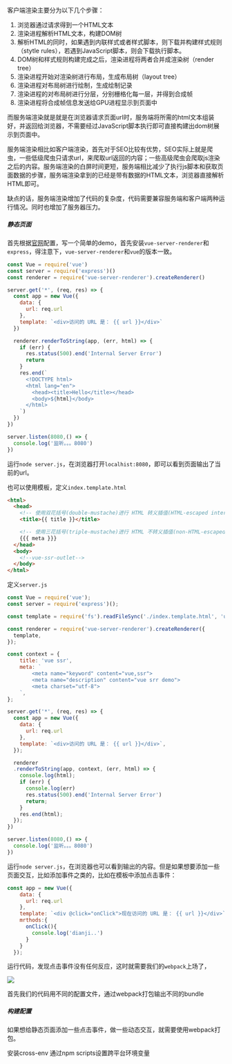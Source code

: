 客户端渲染主要分为以下几个步骤：

1. 浏览器通过请求得到一个HTML文本
2. 渲染进程解析HTML文本，构建DOM树
3. 解析HTML的同时，如果遇到内联样式或者样式脚本，则下载并构建样式规则（stytle rules），若遇到JavaScript脚本，则会下载执行脚本。
4. DOM树和样式规则构建完成之后，渲染进程将两者合并成渲染树（render tree）
5. 渲染进程开始对渲染树进行布局，生成布局树（layout tree）
6. 渲染进程对布局树进行绘制，生成绘制记录
7. 渲染进程的对布局树进行分层，分别栅格化每一层，并得到合成帧
8. 渲染进程将合成帧信息发送给GPU进程显示到页面中

而服务端渲染就是就是在浏览器请求页面url时，服务端将所需的html文本组装好，并返回给浏览器，不需要经过JavaScript脚本执行即可直接构建出dom树展示到页面中。

服务端渲染相比如客户端渲染，首先对于SEO比较有优势，SEO实际上就是爬虫，一些低级爬虫只请求url，来爬取url返回的内容；一些高级爬虫会爬取js渲染之后的内容。服务端渲染的白屏时间更短，服务端相比减少了执行js脚本和获取页面数据的步骤，服务端渲染拿到的已经是带有数据的HTML文本，浏览器直接解析HTML即可。

缺点的话，服务端渲染增加了代码的复杂度，代码需要兼容服务端和客户端两种运行情况。同时也增加了服务器压力。

##### 静态页面

首先根据[官网](https://ssr.vuejs.org/zh/guide/#%E5%AE%8C%E6%95%B4%E5%AE%9E%E4%BE%8B%E4%BB%A3%E7%A0%81)配置，写一个简单的demo，首先安装`vue-server-renderer`和`express`，得注意下，`vue-server-renderer`和`vue`的版本一致。

```javascript
const Vue = require('vue')
const server = require('express')()
const renderer = require('vue-server-renderer').createRenderer()

server.get('*', (req, res) => {
  const app = new Vue({
    data: {
      url: req.url
    },
    template: `<div>访问的 URL 是： {{ url }}</div>`
  })

  renderer.renderToString(app, (err, html) => {
    if (err) {
      res.status(500).end('Internal Server Error')
      return
    }
    res.end(`
      <!DOCTYPE html>
      <html lang="en">
        <head><title>Hello</title></head>
        <body>${html}</body>
      </html>
    `)
  })
})

server.listen(8080,() => {
  console.log('监听。。。8080')
})
```

运行`node server.js`，在浏览器打开`localhist:8080`，即可以看到页面输出了当前的url。

也可以使用模板，定义`index.template.html`

```html
<html>
  <head>
    <!-- 使用双花括号(double-mustache)进行 HTML 转义插值(HTML-escaped interpolation) -->
    <title>{{ title }}</title>

    <!-- 使用三花括号(triple-mustache)进行 HTML 不转义插值(non-HTML-escaped interpolation) -->
    {{{ meta }}}
  </head>
  <body>
    <!--vue-ssr-outlet-->
  </body>
</html>
```

定义`server.js`

```javascript
const Vue = require('vue');
const server = require('express')();

const template = require('fs').readFileSync('./index.template.html', 'utf-8');

const renderer = require('vue-server-renderer').createRenderer({
  template,
});

const context = {
    title: 'vue ssr',
    meta: `
        <meta name="keyword" content="vue,ssr">
        <meta name="description" content="vue srr demo">
        <meta charset="utf-8">
    `,
};

server.get('*', (req, res) => {
  const app = new Vue({
    data: {
      url: req.url
    },
    template: `<div>访问的 URL 是： {{ url }}</div>`,
  });

  renderer
  .renderToString(app, context, (err, html) => {
    console.log(html);
    if (err) {
      console.log(err)
      res.status(500).end('Internal Server Error')
      return;
    }
    res.end(html);
  });
})

server.listen(8080,() => {
  console.log('监听。。。8080')
})
```

运行`node server.js`，在浏览器也可以看到输出的内容。但是如果想要添加一些页面交互，比如添加事件之类的，比如在模板中添加点击事件：

```javascript
const app = new Vue({
    data: {
      url: req.url
    },
    template: `<div @click="onClick">现在访问的 URL 是： {{ url }}</div>`,
    mrthods:{
      onClick(){
        console.log('dianji..')
      }
    }
  });
```

运行代码，发现点击事件没有任何反应，这时就需要我们的`webpack`上场了，



![]( https://cloud.githubusercontent.com/assets/499550/17607895/786a415a-5fee-11e6-9c11-45a2cfdf085c.png )

首先我们的代码用不同的配置文件，通过webpack打包输出不同的bundle



##### 构建配置

如果想给静态页面添加一些点击事件，做一些动态交互，就需要使用webpack打包。

安装cross-env  通过npm scripts设置跨平台环境变量













